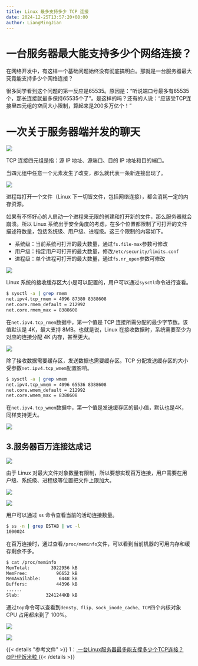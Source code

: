 ```yaml
---
title: Linux 最多支持多少 TCP 连接
date: 2024-12-25T13:57:20+08:00
author: LiangMingJian
---
```


# 一台服务器最大能支持多少个网络连接？

在网络开发中，有这样一个基础问题始终没有彻底搞明白。那就是一台服务器最大究竟能支持多少个网络连接？

很多同学看到这个问题的第一反应是65535。原因是：“听说端口号最多有65535个，那长连接就最多保持65535个了”。是这样的吗？还有的人说：“应该受TCP连接里四元组的空间大小限制，算起来是200多万亿个！”

# 一次关于服务器端并发的聊天

![](/_images/drawingbed/img/202204291725751.png)

TCP 连接四元组是指：源 IP 地址、源端口、目的 IP 地址和目的端口。

当四元组中任意一个元素发生了改变，那么就代表一条新连接出现了。

![](/_images/drawingbed/img/202204291725794.png)

进程每打开一个文件（Linux 下一切皆文件，包括网络连接），都会消耗一定的内存资源。

如果有不怀好心的人启动一个进程来无限的创建和打开新的文件，那么服务器就会崩溃。所以 Linux 系统出于安全角度的考虑，在多个位置都限制了可打开的文件描述符数量，包括系统级、用户级、进程级。这三个限制的内容如下。

- 系统级：当前系统可打开的最大数量，通过`fs.file-max`参数可修改
- 用户级：指定用户可打开的最大数量，修改`/etc/security/limits.conf`
- 进程级：单个进程可打开的最大数量，通过`fs.nr_open`参数可修改

![](/_images/drawingbed/img/202204291725123.png)

Linux 系统的接收缓存区大小是可以配置的，用户可以通过`sysctl`命令进行查看。

```bash
$ sysctl -a | grep rmem
net.ipv4.tcp_rmem = 4096 87380 8388608
net.core.rmem_default = 212992
net.core.rmem_max = 8388608
```

在`net.ipv4.tcp_rmem`数据中，第一个值是 TCP 连接所需分配的最少字节数。该值默认是 4K，最大支持 8MB。也就是说，Linux 在接收数据时，系统需要至少为对应的连接分配 4K 内存，甚至更大。

![](/_images/drawingbed/img/202204291726583.png)

除了接收数据需要缓存区，发送数据也需要缓存区。TCP 分配发送缓存区的大小受参数`net.ipv4.tcp_wmem`配置影响。

```bash
$ sysctl -a | grep wmem
net.ipv4.tcp_wmem = 4096 65536 8388608
net.core.wmem_default = 212992
net.core.wmem_max = 8388608
```

在`net.ipv4.tcp_wmem`数据中，第一个值是发送缓存区的最小值，默认也是4K，同样支持更大。

![](/_images/drawingbed/img/202204291727119.png)

## 3.服务器百万连接达成记

![](/_images/drawingbed/img/202204291727222.png)

由于 Linux 对最大文件对象数量有限制，所以要想实现百万连接，用户需要在用户级、系统级、进程级等位置把文件上限加大。

![](/_images/drawingbed/img/202204291727965.png)

![](/_images/drawingbed/img/202204291727038.png)

用户可以通过 `ss` 命令查看当前的活动连接数量。

```bash
$ ss -n | grep ESTAB | wc -l  
1000024
```

在百万连接时，通过查看`/proc/meminfo`文件，可以看到当前机器的可用内存和缓存剩余不多。

```bash
$ cat /proc/meminfo
MemTotal:        3922956 kB
MemFree:           96652 kB
MemAvailable:       6448 kB
Buffers:           44396 kB
......
Slab:          3241244KB kB
```

通过`top`命令可以查看到`densty、flip、sock_inode_cache、TCP`四个内核对象 CPU 占用都来到了 100%。

![](/_images/drawingbed/img/202204291728743.png)

![](/_images/drawingbed/img/202204291728892.png)

{{< details "参考文件" >}} 
1：[ 一台Linux服务器最多能支撑多少个TCP连接？ @PHP饭米粒 ](https://mp.weixin.qq.com/s/J0Abwz20IO9N0NxooSEKXQ)
{{< /details >}}
